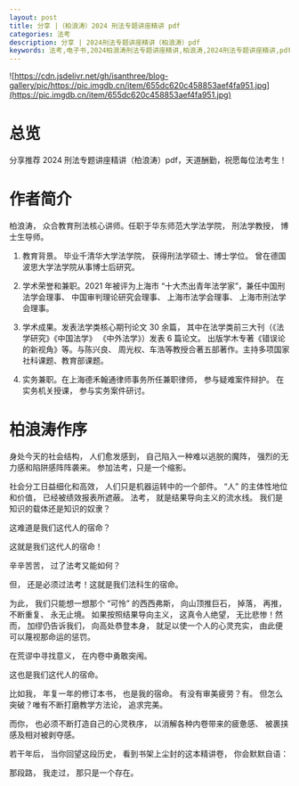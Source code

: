 ```yaml
---
layout: post
title: 分享 |（柏浪涛）2024 刑法专题讲座精讲 pdf
categories: 法考
description: 分享 | 2024刑法专题讲座精讲（柏浪涛）pdf
keywords: 法考,电子书,2024柏浪涛刑法专题讲座精讲,柏浪涛,2024刑法专题讲座精讲,pdf,下载
---
```


![https://cdn.jsdelivr.net/gh/isanthree/blog-gallery/pic/https://pic.imgdb.cn/item/655dc620c458853aef4fa951.jpg](https://pic.imgdb.cn/item/655dc620c458853aef4fa951.jpg)

<!--
# 下载地址

2024 刑法专题讲座精讲（柏浪涛）超高清.pdf: <https://url03.ctfile.com/f/24333903-977850571-20b08b?p=5831> 【访问密码: 5831】，选择【普通下载】

备链：
-->

# 总览

分享推荐 2024 刑法专题讲座精讲（柏浪涛）pdf，天道酬勤，祝愿每位法考生！

# 作者简介

柏浪涛， 众合教育刑法核心讲师。任职于华东师范大学法学院， 刑法学教授， 博士生导师。

1. 教育背景。 毕业千清华大学法学院， 获得刑法学硕士、博士学位。 曾在德国波思大学法学院从事博士后研究。

2. 学术荣誉和兼职。2021 年被评为上海市 “十大杰出青年法学家”，兼任中国刑法学会理事、 中国审判理论研究会理事、 上海市法学会理事、 上海市刑法学会理事。

3. 学术成果。发表法学类核心期刊论文 30 余篇， 其中在法学类前三大刊（《法学研究》《中国法学》 《中外法学》）发表 6 篇论文。 出版学木专著《错误论的新视角》等。与陈兴良、 周光权、车浩等教授合著五部著作。主持多项国家社科课题、教育部课题。

4. 实务兼职。在上海德禾翰通律师事务所任兼职律师， 参与疑难案件辩护。 在实务机关授课， 参与实务案件研讨。

# 柏浪涛作序

身处今天的社会结构， 人们愈发感到， 自己陷入一种难以逃脱的魔阵， 强烈的无力感和陷阱感阵阵袭来。 参加法考，只是一个缩影。

社会分工日益细化和高效， 人们只是机器运转中的一个部件。 “人” 的主体性地位和价值， 已经被绩效报表所遮蔽。 法考， 就是结果导向主义的流水线。 我们是知识的载体还是知识的奴隶？

这难道是我们这代人的宿命？

这就是我们这代人的宿命！

辛辛苦苦， 过了法考又能如何？

但， 还是必须过法考！这就是我们法科生的宿命。

为此， 我们只能想一想那个 “可怜” 的西西弗斯， 向山顶推巨石， 掉落， 再推， 不断重复、 永无止境。 如果按照结果导向主义， 这真令人绝望， 无比悲惨！然而， 加缪仍告诉我们， 向高处恭登本身， 就足以使一个人的心灵充实， 由此便可以蔑视那命运的惩罚。

在荒谬中寻找意义， 在内卷中勇敢突闱。

这也是我们这代人的宿命。

比如我， 年复一年的修订本书， 也是我的宿命。 有没有审美疲劳？有。 但怎么突破？唯有不断打磨教学方法论， 追求完美。

而你， 也必须不断打造自己的心灵秩序， 以消解各种内卷带来的疲惫感、 被裹挟感及相对被剥夺感。

若干年后， 当你回望这段历史， 看到书架上尘封的这本精讲卷， 你会默默自语：

那段路， 我走过， 那只是一个存在。
